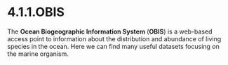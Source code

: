 # 4.1.1.OBIS

The **Ocean Biogeographic Information System** \(**OBIS**\) is a web-based access point to information about the distribution and abundance of living species in the ocean. Here we can find many useful datasets focusing on the marine organism.




